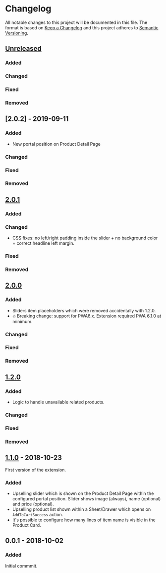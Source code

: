 # Changelog
 All notable changes to this project will be documented in this file.
 The format is based on [Keep a Changelog](http://keepachangelog.com/) and this project adheres to [Semantic Versioning](http://semver.org/).

## [Unreleased]
### Added
### Changed
### Fixed
### Removed

## [2.0.2] - 2019-09-11
### Added
- New portal position on Product Detail Page
### Changed
### Fixed
### Removed

## [2.0.1]
### Added
### Changed
- CSS fixes: no left/right padding inside the slider + no background  color + correct headline left margin.
### Fixed
### Removed

## [2.0.0]
### Added
- Sliders item placeholders which were removed accidentally with 1.2.0.
- 🔥 Breaking change: support for PWA6.x. Extension required PWA 6.1.0 at minimum.
### Changed
### Fixed
### Removed

## [1.2.0]
### Added
- Logic to handle unavailable related products.
### Changed
### Fixed
### Removed

## [1.1.0] - 2018-10-23
First version of the extension.
### Added
- Upselling slider which is shown on the Product Detail Page within the configured portal position. Slider shows image (always), name (optional) and price (optional).
- Upselling product list shown within a Sheet/Drawer which opens on `AddToCartSuccess` action.
- It's possible to configure how many lines of item name is visible in the Product Card.

## 0.0.1 - 2018-10-02
### Added
Initial commmit.

[Unreleased]: https://github.com/shopgate/ext-upselling/compare/v2.0.0...HEAD
[2.0.1]: https://github.com/shopgate/ext-upselling/compare/v2.0.0...v2.0.1
[2.0.0]: https://github.com/shopgate/ext-upselling/compare/v1.2.0...v2.0.0
[1.2.0]: https://github.com/shopgate/ext-upselling/compare/v1.1.0...v1.2.0
[1.1.0]: https://github.com/shopgate/ext-upselling/compare/v0.0.1...v1.1.0
